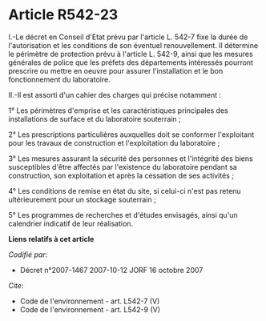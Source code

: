 # Article R542-23

I.-Le décret en Conseil d'Etat prévu par l'article L. 542-7 fixe la durée de l'autorisation et les conditions de son éventuel
renouvellement. Il détermine le périmètre de protection prévu à l'article L. 542-9, ainsi que les mesures générales de police
que les préfets des départements intéressés pourront prescrire ou mettre en oeuvre pour assurer l'installation et le bon
fonctionnement du laboratoire. 

II.-Il est assorti d'un cahier des charges qui précise notamment : 

1° Les périmètres d'emprise et les caractéristiques principales des installations de surface et du laboratoire souterrain ; 

2° Les prescriptions particulières auxquelles doit se conformer l'exploitant pour les travaux de construction et
l'exploitation du laboratoire ; 

3° Les mesures assurant la sécurité des personnes et l'intégrité des biens susceptibles d'être affectés par l'existence du
laboratoire pendant sa construction, son exploitation et après la cessation de ses activités ; 

4° Les conditions de remise en état du site, si celui-ci n'est pas retenu ultérieurement pour un stockage souterrain ; 

5° Les programmes de recherches et d'études envisagés, ainsi qu'un calendrier indicatif de leur réalisation.

**Liens relatifs à cet article**

_Codifié par_:

  - Décret n°2007-1467 2007-10-12 JORF 16 octobre 2007

_Cite_:

  - Code de l'environnement - art. L542-7 (V)
  - Code de l'environnement - art. L542-9 (V)
